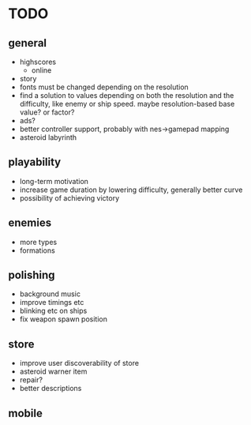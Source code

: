 # TODO
## general
* highscores
    * online
* story
* fonts must be changed depending on the resolution
* find a solution to values depending on both the resolution and the difficulty, like enemy or ship speed. maybe resolution-based base value? or factor?
* ads?
* better controller support, probably with nes->gamepad mapping
* asteroid labyrinth

## playability
* long-term motivation
* increase game duration by lowering difficulty, generally better curve
* possibility of achieving victory

## enemies
* more types
* formations

## polishing
- background music
- improve timings etc
- blinking etc on ships
- fix weapon spawn position

## store
* improve user discoverability of store
* asteroid warner item
* repair?
* better descriptions
    
## mobile

